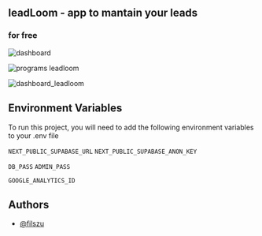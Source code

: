 ## leadLoom - app to mantain your leads

### for free



![dashboard](https://i.imgur.com/IWXQrZn.png)

![programs leadloom](https://i.imgur.com/Et1EAKO.png)

![dashboard_leadloom](https://i.imgur.com/MlKQpZz.gif)

## Environment Variables

To run this project, you will need to add the following environment variables to your .env file

`NEXT_PUBLIC_SUPABASE_URL`
`NEXT_PUBLIC_SUPABASE_ANON_KEY`

`DB_PASS`
`ADMIN_PASS`

`GOOGLE_ANALYTICS_ID`

## Authors

-   [@filszu](https://www.github.com/Filszu)
